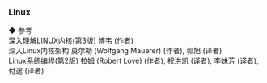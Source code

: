 ### Linux  

◆ 参考  
深入理解LINUX内核(第3版)  博韦 (作者)    
深入Linux内核架构  莫尔勒 (Wolfgang Mauerer) (作者),‎ 郭旭 (译者)    
Linux系统编程(第2版)  拉姆 (Robert Love) (作者),‎ 祝洪凯 (译者),‎ 李妹芳 (译者),‎ 付途 (译者)    

